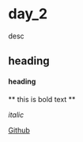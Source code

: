 # day_2
desc

## heading

#### heading 

** this is bold text **

*italic*

[Github](https://www.github.com)
